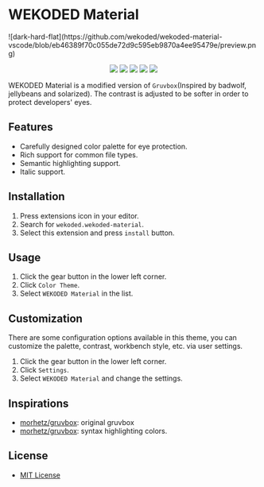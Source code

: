 <h1> WEKODED Material</h1>
![dark-hard-flat](https://github.com/wekoded/wekoded-material-vscode/blob/eb46389f70c055de72d9c595eb9870a4ee95479e/preview.png)


<p align="center">
    <a href="https://marketplace.visualstudio.com/items?itemName=sainnhe.gruvbox-material" alt="Marketplace">
        <img src="https://img.shields.io/badge/vscode-marketplace-blue" /></a>
    <a href="https://open-vsx.org/extension/sainnhe/gruvbox-material" alt="Registry">
        <img src="https://img.shields.io/badge/open--vsx-registry-green" /></a>
    <a href="https://github.com/sainnhe/gruvbox-material-vscode" alt="Repository">
        <img src="https://img.shields.io/badge/github-repository-blueviolet" /></a>
    <a href="https://github.com/sainnhe/gruvbox-material-vscode/issues" alt="Issues">
        <img src="https://img.shields.io/badge/issue-feedback-red" /></a>
    <a href="https://vscode.dev/theme/sainnhe.gruvbox-material" alt="Preview">
        <img src="https://img.shields.io/badge/preview-vscode.dev-yellow" /></a>
</p>


WEKODED Material is a modified version of `Gruvbox`(Inspired by badwolf, jellybeans and solarized). The contrast is adjusted to be softer in order to protect developers' eyes.


## Features

- Carefully designed color palette for eye protection.
- Rich support for common file types.
- Semantic highlighting support.
- Italic support.


## Installation

1. Press extensions icon in your editor.
2. Search for `wekoded.wekoded-material`.
3. Select this extension and press `install` button.


## Usage

1. Click the gear button in the lower left corner.
2. Click `Color Theme`.
3. Select `WEKODED Material` in the list.


## Customization

There are some configuration options available in this theme, you can customize the palette, contrast, workbench style, etc. via user settings.

1. Click the gear button in the lower left corner.
2. Click `Settings`.
3. Select `WEKODED Material` and change the settings.

## Inspirations

- [morhetz/gruvbox](https://github.com/morhetz/gruvbox): original gruvbox
- [morhetz/gruvbox](https://github.com/Binaryify/OneDark-Pro): syntax highlighting colors.
## License

- [MIT License](LICENSE.txt)